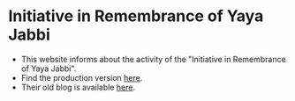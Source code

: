 # Initiative in Remembrance of Yaya Jabbi

- This website informs about the activity of the "Initiative in Remembrance of Yaya Jabbi".
- Find the production version [here](https://remember-yaya.vercel.app/).
- Their old blog is available [here](https://rememberjajadiabi.blackblogs.org/).
